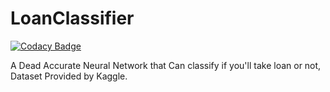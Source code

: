 # LoanClassifier

[![Codacy Badge](https://api.codacy.com/project/badge/Grade/8ba8495d6fdb40e5a6acd726f4389e3a)](https://www.codacy.com/app/Daksh/LoanClassifier?utm_source=github.com&amp;utm_medium=referral&amp;utm_content=Dakssh/LoanClassifier&amp;utm_campaign=Badge_Grade)

A Dead Accurate Neural Network that Can classify if you'll take loan or not, Dataset Provided by Kaggle.
